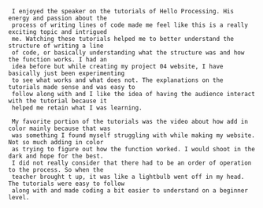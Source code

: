      I enjoyed the speaker on the tutorials of Hello Processing. His energy and passion about the
     process of writing lines of code made me feel like this is a really exciting topic and intrigued
     me. Watching these tutorials helped me to better understand the structure of writing a line
     of code, or basically understanding what the structure was and how the function works. I had an 
     idea before but while creating my project 04 website, I have basically just been experimenting 
     to see what works and what does not. The explanations on the tutorials made sense and was easy to 
     follow along with and I like the idea of having the audience interact with the tutorial because it 
     helped me retain what I was learning.
     
     My favorite portion of the tutorials was the video about how add in color mainly because that was
     was something I found myself struggling with while making my website. Not so much adding in color
     as trying to figure out how the function worked. I would shoot in the dark and hope for the best.
     I did not really consider that there had to be an order of operation to the process. So when the
     teacher brought t up, it was like a lightbulb went off in my head. The tutorials were easy to follow
     along with and made coding a bit easier to understand on a beginner level.
